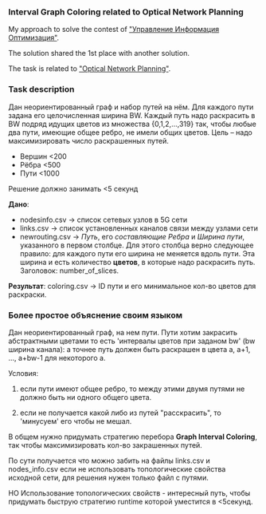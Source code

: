 ### Interval Graph Coloring related to Optical Network Planning

My approach to solve the contest of ["Управление Информация Оптимизация"](https://ssopt.org).

The solution shared the 1st place with another solution.

The task is related to ["Optical Network Planning"](Explain_Interval_Vertex_Coloring.pdf).

### Task description
Дан неориентированный граф и набор путей на нём. Для каждого пути задана его целочисленная ширина BW.
Каждый путь надо раскрасить в BW подряд идущих цветов из множества {0,1,2,...,319} так, чтобы любые два пути,
имеющие общее ребро, не имели общих цветов. Цель – надо максимизировать число раскрашенных путей.
- Вершин <200
- Рёбра <500
- Пути <1000

Решение должно занимать <5 секунд

**Дано**:
- nodesinfo.csv -> список сетевых узлов в 5G сети
- links.csv -> список установленных каналов связи между узлами сети
- newrouting.csv -> _Путь_, его _составляющие Ребра_ и 
_Ширина пути_, указанного в первом столбце. Для этого столбца верно следующее правило: для каждого пути его ширина не меняется вдоль пути.
 Эта ширина и есть количество **цветов**, в которые надо раскрасить путь. Заголовок: number_of_slices.

**Результат**: coloring.csv -> ID пути и его минимальное кол-во цветов для раскраски.

### Более простое объяснение своим языком
Дан неориентированный граф, на нем пути.
Пути хотим закрасить абстрактными цветами то есть 'интервалы цветов при заданом bw' (bw ширина канала):
 а точнее путь должен быть раскрашен в цвета а, а+1, ..., а+bw-1 для некоторого а.

Условия:
1) если пути имеют общее ребро, то между этими двумя путями не должно быть ни одного общего цвета.

2) если не получается какой либо из путей "расскрасить", то 'минусуем' его чтобы не мешал.

В общем нужно придумать стратегию перебора **Graph Interval Coloring**, так чтобы максимизировать кол-во закрашенных путей.

По сути получается что можно забить на файлы links.csv и nodes_info.csv eсли не использовать топологические свойства исходной сети,
для решения нужен только файл с путями.

НО Использование топологических свойств - интересный путь, чтобы придумать быструю стратегию runtime которой уместится в <5секунд.